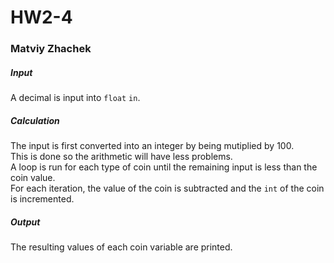# HW2-4
### Matviy Zhachek
##### Input
A decimal is input into `float` `in`.
##### Calculation
The input is first converted into an integer by being mutiplied by 100.\
This is done so the arithmetic will have less problems.\
A loop is run for each type of coin until the remaining input is less than the coin value.\
For each iteration, the value of the coin is subtracted and the `int` of the coin is incremented.
##### Output
The resulting values of each coin variable are printed.
